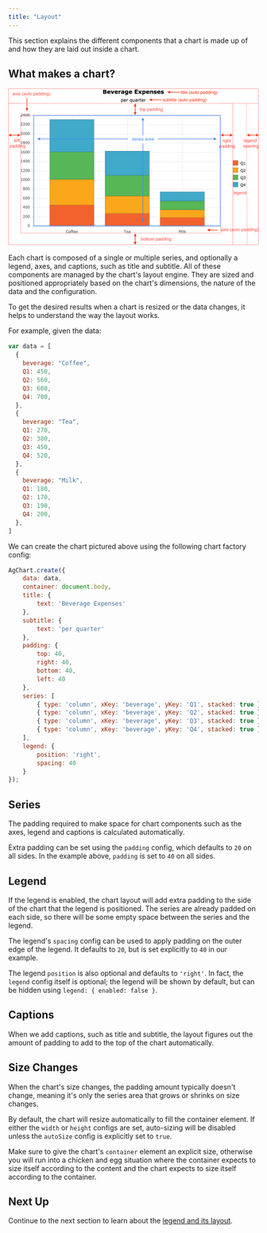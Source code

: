 ```yaml
---
title: "Layout"
---
```


This section explains the different components that a chart is made up of and how they are laid out inside a chart.

## What makes a chart?

![Chart Layout](cartesian-chart-layout.png)

Each chart is composed of a single or multiple series, and optionally a legend, axes, and captions, such as title and subtitle. All of these components are managed by the chart's layout engine. They are sized and positioned appropriately based on the chart's dimensions, the nature of the data and the configuration.

To get the desired results when a chart is resized or the data changes, it helps to understand the way the layout works.

For example, given the data:

```js
var data = [
  {
    beverage: "Coffee",
    Q1: 450,
    Q2: 560,
    Q3: 600,
    Q4: 700,
  },
  {
    beverage: "Tea",
    Q1: 270,
    Q2: 380,
    Q3: 450,
    Q4: 520,
  },
  {
    beverage: "Milk",
    Q1: 180,
    Q2: 170,
    Q3: 190,
    Q4: 200,
  },
]
```

We can create the chart pictured above using the following chart factory config:

```js
AgChart.create({
    data: data,
    container: document.body,
    title: {
        text: 'Beverage Expenses'
    },
    subtitle: {
        text: 'per quarter'
    },
    padding: {
        top: 40,
        right: 40,
        bottom: 40,
        left: 40
    },
    series: [
        { type: 'column', xKey: 'beverage', yKey: 'Q1', stacked: true },
        { type: 'column', xKey: 'beverage', yKey: 'Q2', stacked: true },
        { type: 'column', xKey: 'beverage', yKey: 'Q3', stacked: true },
        { type: 'column', xKey: 'beverage', yKey: 'Q4', stacked: true },
    ],
    legend: {
        position: 'right',
        spacing: 40
    }
});
```

<chart-example title='Basic Column Chart' name='basic-column' type='generated'></chart-example>

## Series

The padding required to make space for chart components such as the axes, legend and captions is calculated automatically.

Extra padding can be set using the `padding` config, which defaults to `20` on all sides. In the example above, `padding` is set to `40` on all sides.

## Legend

If the legend is enabled, the chart layout will add extra padding to the side of the chart that the legend is positioned. The series are already padded on each side, so there will be some empty space between the series and the legend.

The legend's `spacing` config can be used to apply padding on the outer edge of the legend. It defaults to `20`, but is set explicitly to `40` in our example.

The legend `position` is also optional and defaults to `'right'`. In fact, the `legend` config itself is optional; the legend will be shown by default, but can be hidden using `legend: { enabled: false }`.

## Captions

When we add captions, such as title and subtitle, the layout figures out the amount of padding to add to the top of the chart automatically.

## Size Changes

When the chart's size changes, the padding amount typically doesn't change, meaning it's only the series area that grows or shrinks on size changes.

By default, the chart will resize automatically to fill the container element. If either the `width` or `height` configs are set, auto-sizing will be disabled unless the `autoSize` config is explicitly set to `true`.

Make sure to give the chart's `container` element an explicit size, otherwise you will run into a chicken and egg situation where the container expects to size itself according to the content and the chart expects to size itself according to the container.

## Next Up

Continue to the next section to learn about the [legend and its layout](/charts-legend/).
